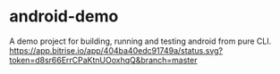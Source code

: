 # android-demo
A demo project for building, running and testing android from pure CLI.
https://app.bitrise.io/app/404ba40edc91749a/status.svg?token=d8sr66ErrCPaKtnUOoxhqQ&branch=master
